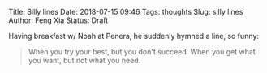 Title: Silly lines
Date: 2018-07-15 09:46
Tags: thoughts
Slug: silly lines
Author: Feng Xia
Status: Draft

Having breakfast w/ Noah at Penera, he suddenly hymned a line, so
funny:

> When you try your best, but you don't succeed.
> When you get what you want, but not what you need.
